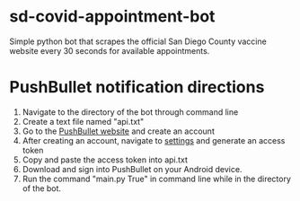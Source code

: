 # sd-covid-appointment-bot
Simple python bot that scrapes the official San Diego County vaccine website every 30 seconds for available appointments.

# PushBullet notification directions
1. Navigate to the directory of the bot through command line
2. Create a text file named "api.txt"
3. Go to the [PushBullet website](https://www.pushbullet.com/) and create an account
4. After creating an account, navigate to [settings](https://www.pushbullet.com/#settings) and generate an access token
5. Copy and paste the access token into api.txt
6. Download and sign into PushBullet on your Android device.
7. Run the command "main.py True" in command line while in the directory of the bot.
